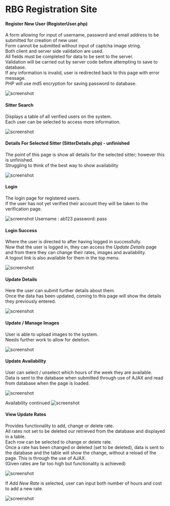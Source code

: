 # RBG Registration Site

#### Register New User (RegisterUser.php)

A form allowing for input of username, password and email address to be submitted for creation of new user.\
Form cannot be submitted without input of captcha image string.\
Both client and server side validation are used.\
All fields must be completed for data to be sent to the server.\
Validation will be carried out by server code before attempting to save to database.\
If any information is invalid, user is redirected back to this page with error message.\
PHP will use md5 encryption for saving password to database.

![screenshot](/screenshots/regNewUserSS.png)

#### Sitter Search 

Displays a table of all verified users on the system.\
Each user can be selected to access more information.

![screenshot](/screenshots/sitterSearchSS.png)

#### Details For Selected Sitter (SitterDetails.php) - unfinished

The point of this page is show all details for the selected sitter; however this is unfinished.\
Struggling to think of the best way to show availability

![screenshot](/screenshots/detailsSelSitSS.png)

#### Login
The login page for registered users.\
If the user has not yet verified their account they will be taken to the verification page.

![screenshot](/screenshots/loginSS.png)
Username : ab123		password: pass

#### Login Success
Where the user is directed to after having logged in successfully.\
Now that the user is logged in, they can access the *Update Details* page and from there they can change their rates, images and availability.\
A logout link is also available for them in the top menu.

![screenshot](/screenshots/loginSuccessSS.png)

#### Update Details
Here the user can submit further details about them.\
Once the data has been updated, coming to this page will show the details they previously entered.

![screenshot](/screenshots/updateDetailsSS.png)

#### Update / Manage Images
User is able to upload images to the system.\
Needs further work to allow for deletion.

![screenshot](/screenshots/uploadImgsSS.png)

#### Update Availability
User can select / unselect which hours of the week they are available.\
Data is sent to the database when submitted through use of AJAX and read from database when the page is loaded.

![screenshot](/screenshots/availabilitySS1.png)

Availability continued
![screenshot](/screenshots/availabilitySS2.png)

#### View Update Rates
Provides functionality to add, change or delete rate.\
All rates not set to be deleted our retrieved from the database and displayed in a table.\
Each row can be selected to change or delete rate.\
Once a rate has been changed or deleted (set to be deleted), data is sent to the database and the table will show the change, without a reload of the page. This is through the use of AJAX.\
(Given rates are far too high but functionality is achieved)

![screenshot](/screenshots/changeRatesSS.png)

If *Add New Rate* is selected, user can input both number of hours and cost to add a new rate.

![screenshot](/screenshots/addRatesSS.png)